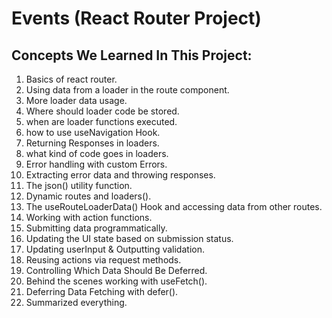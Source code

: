 # Events (React Router Project)

## Concepts We Learned In This Project:

1. Basics of react router.
2. Using data from a loader in the route component.
3. More loader data usage.
4. Where should loader code be stored.
5. when are loader functions executed.
6. how to use useNavigation Hook.
7. Returning Responses in loaders.
8. what kind of code goes in loaders.
9. Error handling with custom Errors.
10. Extracting error data and throwing responses.
11. The json() utility function.
12. Dynamic routes and loaders().
13. The useRouteLoaderData() Hook and accessing data from other routes.
14. Working with action functions.
15. Submitting data programmatically.
16. Updating the UI state based on submission status.
17. Updating userInput & Outputting validation.
18. Reusing actions via request methods.
19. Controlling Which Data Should Be Deferred.
20. Behind the scenes working with useFetch().
22. Deferring Data Fetching with defer().
23. Summarized everything.
